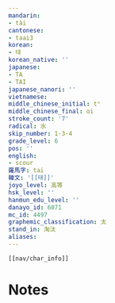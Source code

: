 ```yaml
---
mandarin:
- tài
cantonese:
- taai3
korean:
- 태
korean_native: ''
japanese:
- TA
- TAI
japanese_nanori: ''
vietnamese:
middle_chinese_initial: tʰ
middle_chinese_final: ɑi
stroke_count: '7'
radical: 水
skip_number: 1-3-4
grade_level: 6
pos: ''
english:
- scour
羅馬字: tai
韓文: '[[태]]'
joyo_level: 高等
hsk_level: ''
hanmun_edu_level: ''
danayo_id: 6071
mc_id: 4497
graphemic_classification: 太
stand_in: 淘汰
aliases:
---
```

```meta-bind-embed
[[nav/char_info]]
```

# Notes
